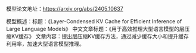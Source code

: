 模型论文地址：https://arxiv.org/abs/2405.10637

模型概述：标题：《Layer-Condensed KV Cache for Efficient Inference of Large Language Models》
中文文章标题：《用于高效推理大型语言模型的层压缩KV缓存》
文章内容：提出层压缩KV缓存方法，通过减少缓存大小和提升缓存利用率，加速大型语言模型推理。
